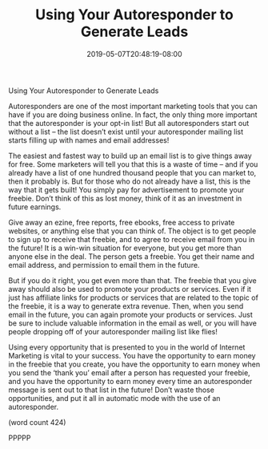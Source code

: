 ﻿---
title: "Using Your Autoresponder to Generate Leads"
date: 2019-05-07T20:48:19-08:00
description: "Autoresponders Tips for Web Success"
featured_image: "/images/Autoresponders.jpg"
tags: ["Autoresponders"]
---

Using Your Autoresponder to Generate Leads

Autoresponders are one of the most important marketing tools that you can have if you are doing business online. In fact, the 
only thing more important that the autoresponder is your opt-in list! But all autoresponders start out without a list – the list doesn’t 
exist until your autoresponder mailing list starts filling up with names and email addresses!

The easiest and fastest way to build up an email list is to give things away for free. Some marketers will tell you that this is a 
waste of time – and if you already have a list of one hundred thousand people that you can market to, then it probably is. But for 
those who do not already have a list, this is the way that it gets built! You simply pay for advertisement to promote your freebie. 
Don’t think of this as lost money, think of it as an investment in future earnings.

Give away an ezine, free reports, free ebooks, free access to private websites, or anything else that you can think of. The object is 
to get people to sign up to receive that freebie, and to agree to receive email from you in the future! It is a win-win situation for 
everyone, but you get more than anyone else in the deal. The person gets a freebie. You get their name and email address, and 
permission to email them in the future. 

But if you do it right, you get even more than that. The freebie that you give away should also be used to promote your products or 
services. Even if it just has affiliate links for products or services that are related to the topic of the freebie, it is a way to generate 
extra revenue.  Then, when you send email in the future, you can again promote your products or services. Just be sure to include 
valuable information in the email as well, or you will have people dropping off of your autoresponder mailing list like flies!

Using every opportunity that is presented to you in the world of Internet Marketing is vital to your success. You have the opportunity 
to earn money in the freebie that you create, you have the opportunity to earn money when you send the ‘thank you’ email after a 
person has requested your freebie, and you have the opportunity to earn money every time an autoresponder message is sent out 
to that list in the future! Don’t waste those opportunities, and put it all in automatic mode with the use of an autoresponder. 

(word count 424)

PPPPP

